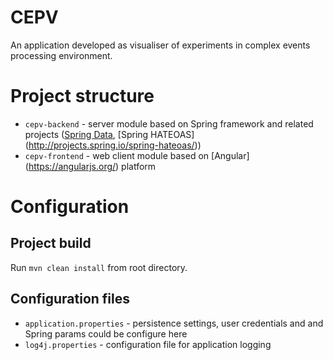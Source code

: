 CEPV
======
An application developed as visualiser of experiments in complex events processing environment.

# Project structure
* `cepv-backend` - server module based on Spring framework and related projects ([Spring Data](http://projects.spring.io/spring-data/), [Spring HATEOAS] (http://projects.spring.io/spring-hateoas/))
* `cepv-frontend` - web client module based on [Angular] (https://angularjs.org/) platform

# Configuration
## Project build
Run `mvn clean install` from root directory.
## Configuration files
* `application.properties` - persistence settings, user credentials and  and Spring params could be configure here
* `log4j.properties` - configuration file for application logging


